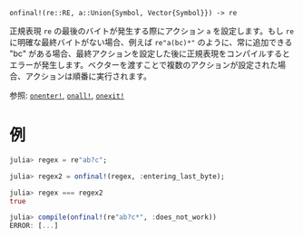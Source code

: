 ```
onfinal!(re::RE, a::Union{Symbol, Vector{Symbol}}) -> re
```

正規表現 `re` の最後のバイトが発生する際にアクション `a` を設定します。もし `re` に明確な最終バイトがない場合、例えば `re"a(bc)*"` のように、常に追加できる "bc" がある場合、最終アクションを設定した後に正規表現をコンパイルするとエラーが発生します。ベクターを渡すことで複数のアクションが設定された場合、アクションは順番に実行されます。

参照: [`onenter!`](@ref), [`onall!`](@ref), [`onexit!`](@ref)

# 例

```julia
julia> regex = re"ab?c";

julia> regex2 = onfinal!(regex, :entering_last_byte);

julia> regex === regex2
true

julia> compile(onfinal!(re"ab?c*", :does_not_work))
ERROR: [...]
```
